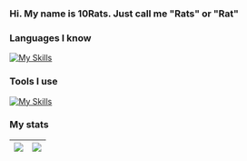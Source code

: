### Hi. My name is 10Rats. Just call me "Rats" or "Rat"

### Languages I know
[![My Skills](https://skillicons.dev/icons?i=html,js,css,java,nodejs,py&perline=5)](https://skillicons.dev)<br>

### Tools I use
[![My Skills](https://skillicons.dev/icons?i=blender,discordbots,eclipse,figma,godot,ai,ps,robloxstudio,unreal,vscode&perline=5)](https://skillicons.dev)

### My stats
| <a href="https://github.com/anuraghazra/github-readme-stats"><img align="center" src="https://github-readme-stats.vercel.app/api?username=10Rats&show_icons=true&theme=great-gatsby"></a> | <a href="https://github.com/anuraghazra/github-readme-stats"><img align="center" src="https://github-readme-stats.vercel.app/api/top-langs/?username=10Rats&layout=donut&theme=great-gatsby"></a> |
| ------------- | ------------- |

